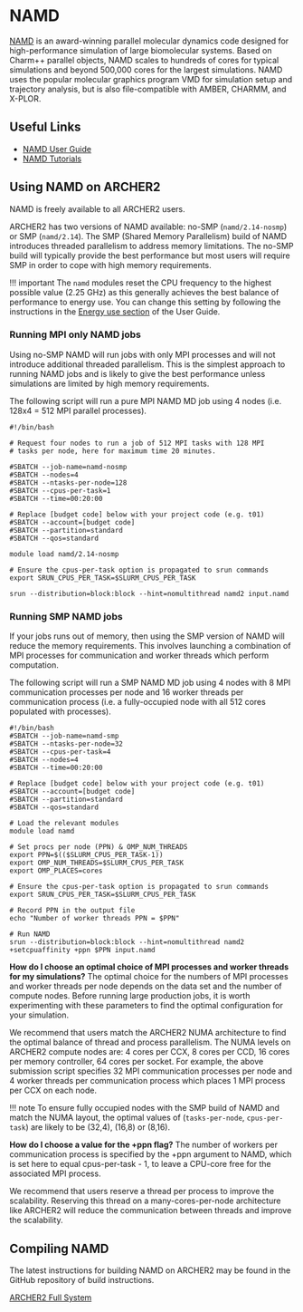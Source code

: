 # NAMD

[NAMD](http://www.ks.uiuc.edu/Research/namd/) is an award-winning
parallel molecular dynamics code designed for high-performance simulation
of large biomolecular systems. Based on Charm++ parallel objects, NAMD
scales to hundreds of cores for typical simulations and beyond 500,000
cores for the largest simulations. NAMD uses the popular molecular
graphics program VMD for simulation setup and trajectory analysis, but
is also file-compatible with AMBER, CHARMM, and X-PLOR.

## Useful Links

  - [NAMD User Guide](http://www.ks.uiuc.edu/Research/namd/2.14/ug/)
  - [NAMD Tutorials](https://www.ks.uiuc.edu/Training/Tutorials/#namd)

## Using NAMD on ARCHER2


NAMD is freely available to all ARCHER2 users.

ARCHER2 has two versions of NAMD available: no-SMP (```namd/2.14-nosmp```)
or SMP (```namd/2.14```). The SMP (Shared Memory Parallelism) build of NAMD
introduces threaded parallelism to address memory limitations. The no-SMP
build will typically provide the best performance but most users will require
SMP in order to cope with high memory requirements.

!!! important
    The `namd` modules reset the CPU frequency to the highest possible value
    (2.25 GHz) as this generally achieves the best balance of performance to 
    energy use. You can change this setting by following the instructions in the
    [Energy use section](../user-guide/energy.md) of the User Guide.


### Running MPI only NAMD jobs

Using no-SMP NAMD will run jobs with only MPI processes and will not introduce
additional threaded parallelism. This is the simplest approach to running
NAMD jobs and is likely to give the best performance unless simulations
are limited by high memory requirements.

The following script will run a pure MPI NAMD MD job using 4 nodes (i.e.
128x4 = 512 MPI parallel processes).

```slurm
#!/bin/bash

# Request four nodes to run a job of 512 MPI tasks with 128 MPI
# tasks per node, here for maximum time 20 minutes.

#SBATCH --job-name=namd-nosmp
#SBATCH --nodes=4
#SBATCH --ntasks-per-node=128
#SBATCH --cpus-per-task=1
#SBATCH --time=00:20:00

# Replace [budget code] below with your project code (e.g. t01)
#SBATCH --account=[budget code]
#SBATCH --partition=standard
#SBATCH --qos=standard

module load namd/2.14-nosmp

# Ensure the cpus-per-task option is propagated to srun commands
export SRUN_CPUS_PER_TASK=$SLURM_CPUS_PER_TASK

srun --distribution=block:block --hint=nomultithread namd2 input.namd
```

### Running SMP NAMD jobs

If your jobs runs out of memory, then using the SMP version of NAMD will
reduce the memory requirements. This involves launching a combination of
MPI processes for communication and worker threads which perform computation.

The following script will run a SMP NAMD MD job using 4 nodes with 8 MPI
communication processes per node and 16 worker threads per communication process
(i.e. a fully-occupied node with all 512 cores populated with processes).

```slurm
#!/bin/bash
#SBATCH --job-name=namd-smp
#SBATCH --ntasks-per-node=32
#SBATCH --cpus-per-task=4
#SBATCH --nodes=4
#SBATCH --time=00:20:00

# Replace [budget code] below with your project code (e.g. t01)
#SBATCH --account=[budget code]
#SBATCH --partition=standard
#SBATCH --qos=standard

# Load the relevant modules
module load namd

# Set procs per node (PPN) & OMP_NUM_THREADS
export PPN=$(($SLURM_CPUS_PER_TASK-1))
export OMP_NUM_THREADS=$SLURM_CPUS_PER_TASK
export OMP_PLACES=cores

# Ensure the cpus-per-task option is propagated to srun commands
export SRUN_CPUS_PER_TASK=$SLURM_CPUS_PER_TASK

# Record PPN in the output file
echo "Number of worker threads PPN = $PPN"

# Run NAMD
srun --distribution=block:block --hint=nomultithread namd2 +setcpuaffinity +ppn $PPN input.namd
```

**How do I choose an optimal choice of MPI processes and worker threads for my simulations?**
The optimal choice for the numbers of MPI processes and worker threads
per node depends on the data set and the number of compute nodes. Before
running large production jobs, it is worth experimenting with these parameters
to find the optimal configuration for your simulation.

We recommend that users match the ARCHER2 NUMA architecture to find the optimal
balance of thread and process parallelism. The NUMA levels on ARCHER2 compute nodes
are: 4 cores per CCX, 8 cores per CCD, 16 cores per memory controller, 64 cores per
socket. For example, the above submission script
specifies 32 MPI communication processes per node and 4 worker threads per
communication process which places 1 MPI process per CCX on each node.

!!! note
    To ensure fully occupied nodes with the SMP build of NAMD and match the NUMA
    layout, the optimal values of (`tasks-per-node`, `cpus-per-task`) are likely
    to be (32,4), (16,8) or (8,16).


**How do I choose a value for the +ppn flag?**
The number of workers per communication process is specified by the +ppn
argument to NAMD, which is set here to equal cpus-per-task - 1, to leave a
CPU-core free for the associated MPI process.

We recommend that users reserve a thread per process to improve the scalability.
Reserving this thread on a many-cores-per-node architecture like ARCHER2 will
reduce the communication between threads and improve the scalability.


## Compiling NAMD

The latest instructions for building NAMD on ARCHER2 may be found in
the GitHub repository of build instructions.

[ARCHER2 Full System](https://github.com/hpc-uk/build-instructions/blob/main/apps/NAMD/build_namd_2.14_archer2_gcc11_cmpich8.md)
